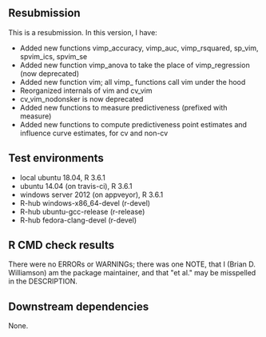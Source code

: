 ## Resubmission
This is a resubmission. In this version, I have:

* Added new functions vimp_accuracy, vimp_auc, vimp_rsquared, sp_vim, spvim_ics, spvim_se
* Added new function vimp_anova to take the place of vimp_regression (now deprecated)
* Added new function vim; all vimp_ functions call vim under the hood
* Reorganized internals of vim and cv_vim
* cv_vim_nodonsker is now deprecated
* Added new functions to measure predictiveness (prefixed with measure)
* Added new functions to compute predictiveness point estimates and influence curve estimates, for cv and non-cv

## Test environments
* local ubuntu 18.04, R 3.6.1
* ubuntu 14.04 (on travis-ci), R 3.6.1
* windows server 2012 (on appveyor), R 3.6.1
* R-hub windows-x86_64-devel (r-devel)
* R-hub ubuntu-gcc-release (r-release)
* R-hub fedora-clang-devel (r-devel)

## R CMD check results
There were no ERRORs or WARNINGs; there was one NOTE, that I (Brian D. Williamson) am the package maintainer, and that "et al." may be misspelled in the DESCRIPTION.

## Downstream dependencies
None.
